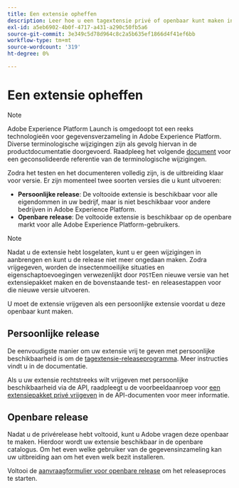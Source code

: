 ```yaml
---
title: Een extensie opheffen
description: Leer hoe u een tagextensie privé of openbaar kunt maken in Adobe Experience Platform.
exl-id: a5eb6902-4b0f-4717-a431-a290c50fb5a6
source-git-commit: 3e349c5d78d964c8c2a5b635ef1866d4f41ef6bb
workflow-type: tm+mt
source-wordcount: '319'
ht-degree: 0%

---
```


# Een extensie opheffen

>[!NOTE]
>
>Adobe Experience Platform Launch is omgedoopt tot een reeks technologieën voor gegevensverzameling in Adobe Experience Platform. Diverse terminologische wijzigingen zijn als gevolg hiervan in de productdocumentatie doorgevoerd. Raadpleeg het volgende [document](../../term-updates.md) voor een geconsolideerde referentie van de terminologische wijzigingen.

Zodra het testen en het documenteren volledig zijn, is de uitbreiding klaar voor versie. Er zijn momenteel twee soorten versies die u kunt uitvoeren:

- **Persoonlijke release**: De voltooide extensie is beschikbaar voor alle eigendommen in uw bedrijf, maar is niet beschikbaar voor andere bedrijven in Adobe Experience Platform.
- **Openbare release**: De voltooide extensie is beschikbaar op de openbare markt voor alle Adobe Experience Platform-gebruikers.

>[!NOTE]
>
>Nadat u de extensie hebt losgelaten, kunt u er geen wijzigingen in aanbrengen en kunt u de release niet meer ongedaan maken.  Zodra vrijgegeven, worden de insectenmoeilijke situaties en eigenschaptoevoegingen verwezenlijkt door `POST`Een nieuwe versie van het extensiepakket maken en de bovenstaande test- en releasestappen voor die nieuwe versie uitvoeren.

U moet de extensie vrijgeven als een persoonlijke extensie voordat u deze openbaar kunt maken.

## Persoonlijke release

De eenvoudigste manier om uw extensie vrij te geven met persoonlijke beschikbaarheid is om de [tagextensie-releaseprogramma](https://www.npmjs.com/package/@adobe/reactor-releaser). Meer instructies vindt u in de documentatie.

Als u uw extensie rechtstreeks wilt vrijgeven met persoonlijke beschikbaarheid via de API, raadpleegt u de voorbeeldaanroep voor [een extensiepakket privé vrijgeven](https://developer.adobelaunch.com/api/reference/1.0/extension_packages/release_private/) in de API-documenten voor meer informatie.

## Openbare release

Nadat u de privérelease hebt voltooid, kunt u Adobe vragen deze openbaar te maken.  Hierdoor wordt uw extensie beschikbaar in de openbare catalogus. Om het even welke gebruiker van de gegevensinzameling kan uw uitbreiding aan om het even welk bezit installeren.

Voltooi de [aanvraagformulier voor openbare release](https://www.feedbackprogram.adobe.com/c/r/DCExtensionReleaseRequest) om het releaseproces te starten.
